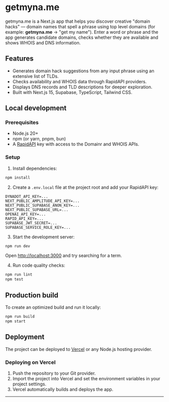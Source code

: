 # getmyna.me

getmyna.me is a Next.js app that helps you discover creative "domain hacks" — domain names that spell a phrase using top level domains (for example: **getmyna.me** → "get my name"). Enter a word or phrase and the app generates candidate domains, checks whether they are available and shows WHOIS and DNS information.

## Features

- Generates domain hack suggestions from any input phrase using an extensive list of TLDs.
- Checks availability and WHOIS data through RapidAPI providers.
- Displays DNS records and TLD descriptions for deeper exploration.
- Built with Next.js 15, Supabase, TypeScript, Tailwind CSS.

## Local development

### Prerequisites

- Node.js 20+
- npm (or yarn, pnpm, bun)
- A [RapidAPI](https://rapidapi.com/) key with access to the Domainr and WHOIS APIs.

### Setup

1. Install dependencies:

```bash
npm install
```

2. Create a `.env.local` file at the project root and add your RapidAPI key:

```
DYNADOT_API_KEY=...
NEXT_PUBLIC_AMPLITUDE_API_KEY=...
NEXT_PUBLIC_SUPABASE_ANON_KEY=...
NEXT_PUBLIC_SUPABASE_URL=...
OPENAI_API_KEY=...
RAPID_API_KEY=...
SUPABASE_JWT_SECRET=...
SUPABASE_SERVICE_ROLE_KEY=...
```

3. Start the development server:

```bash
npm run dev
```

Open <http://localhost:3000> and try searching for a term.

4. Run code quality checks:

```bash
npm run lint
npm test
```

## Production build

To create an optimized build and run it locally:

```bash
npm run build
npm start
```

## Deployment

The project can be deployed to [Vercel](https://vercel.com/) or any Node.js hosting provider.

### Deploying on Vercel

1. Push the repository to your Git provider.
2. Import the project into Vercel and set the environment variables in your project settings.
3. Vercel automatically builds and deploys the app.

---

